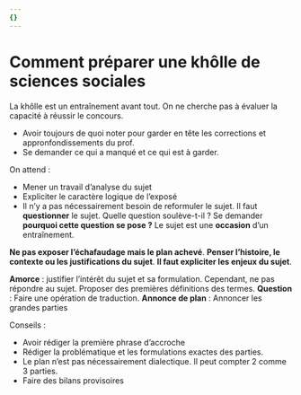 ```yaml
---
{}
---
```


# Comment préparer une khôlle de sciences sociales 

La khôlle est un entraînement avant tout. On ne cherche pas à évaluer la capacité à réussir le concours. 

- Avoir toujours de quoi noter pour garder en tête les corrections et appronfondissements du prof.
- Se demander ce qui a manqué et ce qui est à garder.

On attend : 

- Mener un travail d’analyse du sujet 
- Expliciter le caractère logique de l’exposé 
- Il n’y a pas nécessairement besoin de reformuler le sujet. Il faut **questionner** le sujet. Quelle question soulève-t-il ? Se demander **pourquoi cette question se pose ?** Le sujet est une **occasion** d’un entraînement.

**Ne pas exposer l’échafaudage mais le plan achevé**.
**Penser l’histoire, le contexte ou les justifications du sujet**. 
**Il faut expliciter les enjeux du sujet**.

**Amorce** : justifier l’intérêt du sujet et sa formulation. Cependant, ne pas répondre au sujet. Proposer des premières définitions des termes.
**Question** : Faire une opération de traduction.
**Annonce de plan** : Annoncer les grandes parties 

Conseils : 

- Avoir rédiger la première phrase d’accroche 
- Rédiger la problématique et les formulations exactes des parties.
- Le plan n’est pas nécessairement dialectique. Il peut compter 2 comme 3 parties.
- Faire des bilans provisoires 

